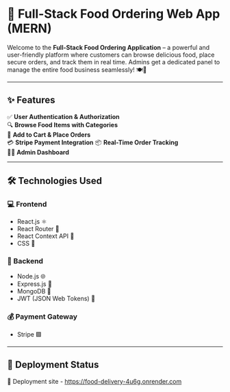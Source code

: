 # 🍔 Full-Stack Food Ordering Web App (MERN)

Welcome to the **Full-Stack Food Ordering Application** – a powerful and user-friendly platform where customers can browse delicious food, place secure orders, and track them in real time. Admins get a dedicated panel to manage the entire food business seamlessly! 🍽️🚀

---

## ✨ Features

✅ **User Authentication & Authorization**  
🔍 **Browse Food Items with Categories**  
🛒 **Add to Cart & Place Orders**  
💳 **Stripe Payment Integration** 
📦 **Real-Time Order Tracking**  
🧑‍🍳 **Admin Dashboard** 

---

## 🛠️ Technologies Used

### 💻 Frontend
- React.js ⚛️  
- React Router 🚦  
- React Context API 🧠  
- CSS 🎨  

### 🧠 Backend
- Node.js 🌐  
- Express.js 🚂  
- MongoDB 🍃  
- JWT (JSON Web Tokens) 🔐  

### 💰 Payment Gateway
- Stripe 🟪

---

## 🚀 Deployment Status
🛑 Deployment site - https://food-delivery-4u6g.onrender.com

